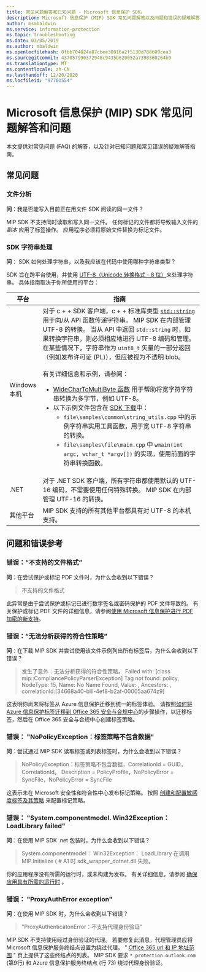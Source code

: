 ```yaml
---
title: 常见问题解答和已知问题 - Microsoft 信息保护 SDK。
description: Microsoft 信息保护 (MIP) SDK 常见问题解答以及问题和错误的疑难解答指南。
author: msmbaldwin
ms.service: information-protection
ms.topic: troubleshooting
ms.date: 03/05/2019
ms.author: mbaldwin
ms.openlocfilehash: 0fbb704024a87cbee30016a2f5130d788609cea3
ms.sourcegitcommit: 437057990372948c9435b620052a7398360264b9
ms.translationtype: MT
ms.contentlocale: zh-CN
ms.lasthandoff: 12/20/2020
ms.locfileid: "97701554"
---
```

# <a name="microsoft-information-protection-mip-sdk-faqs-and-issues"></a>Microsoft 信息保护 (MIP) SDK 常见问题解答和问题

本文提供对常见问题 (FAQ) 的解答，以及针对已知问题和常见错误的疑难解答指南。

## <a name="frequently-asked-questions"></a>常见问题 

### <a name="file-parsing"></a>文件分析

**问**：我是否能写入目前正在用文件 SDK 阅读的同一文件？

MIP SDK 不支持同时读取和写入同一文件。 任何标记的文件都将导致输入文件的 *副本* 应用了标签操作。 应用程序必须将原始文件替换为标记文件。 

### <a name="sdk-string-handling"></a>SDK 字符串处理

**问**： SDK 如何处理字符串，以及我应该在代码中使用哪种字符串类型？

SDK 旨在跨平台使用，并使用 [UTF-8（Unicode 转换格式 - 8 位）](https://wikipedia.org/wiki/UTF-8)来处理字符串。 具体指南取决于你所使用的平台：

| 平台 | 指南 |
|-|-|
| Windows 本机 | 对于 c + + SDK 客户端，c + + 标准库类型 [`std::string`](https://wikipedia.org/wiki/C%2B%2B_string_handling) 用于向/从 API 函数传递字符串。 MIP SDK 在内部管理 UTF-8 的转换。 当从 API 中返回 `std::string` 时，如果转换字符串，则必须相应地进行 UTF-8 编码和管理。 在某些情况下，字符串作为 `uint8_t` 矢量的一部分返回（例如发布许可证 (PL)），但应被视为不透明 blob。<br><br>有关详细信息和示例，请参阅：<ul><li>[WideCharToMultiByte 函数](/windows/desktop/api/stringapiset/nf-stringapiset-widechartomultibyte) 用于帮助将宽字符字符串转换为多字节，例如 UTF-8。<li>以下示例文件包含在 [SDK 下载](setup-configure-mip.md#configure-your-client-workstation)中：<ul><li>`file\samples\common\string_utils.cpp` 中的示例字符串实用工具函数，用于宽 UTF-8 字符串的转换。<li>`file\samples\file\main.cpp` 中 `wmain(int argc, wchar_t *argv[])` 的实现，使用前面的字符串转换函数。</li></ul></ul>|
| .NET | 对于 .NET SDK 客户端，所有字符串都使用默认的 UTF-16 编码，不需要使用任何特殊转换。 MIP SDK 在内部管理 UTF-16 的转换。 |
| 其他平台 | MIP SDK 支持的所有其他平台都具有对 UTF-8 的本机支持。 |

## <a name="issues-and-errors-reference"></a>问题和错误参考

### <a name="error-file-format-not-supported"></a>错误：“不支持的文件格式”  

**问**：在尝试保护或标记 PDF 文件时，为什么会收到以下错误？

> 不支持的文件格式

此异常是由于尝试保护或标记已进行数字签名或密码保护的 PDF 文件导致的。 有关保护或标记 PDF 文件的详细信息，请参阅[使用 Microsoft 信息保护进行 PDF 加密的新支持](https://techcommunity.microsoft.com/t5/Azure-Information-Protection/New-support-for-PDF-encryption-with-Microsoft-Information/ba-p/262757)。

### <a name="error-failed-to-parse-the-acquired-compliance-policy"></a>错误：“无法分析获得的符合性策略”  

**问**：在下载 MIP SDK 并尝试使用该文件示例列出所有标签后，为什么会收到以下错误？

> 发生了意外：无法分析获得的符合性策略。 Failed with: [class mip::CompliancePolicyParserException] Tag not found: policy, NodeType: 15, Name: No Name Found, Value: , Ancestors: <SyncFile><Content>, correlationId:[34668a40-blll-4ef8-b2af-00005aa674z9]

这表明你尚未将标签从 Azure 信息保护迁移到统一的标签体验。 请按照[如何将 Azure 信息保护标签迁移到 Office 365 安全与合规中心](/azure/information-protection/configure-policy-migrate-labels)的步骤操作，以迁移标签，然后在 Office 365 安全与合规中心创建标签策略。 

### <a name="error-nopolicyexception-label-policy-did-not-contain-data"></a>错误： "NoPolicyException：标签策略不包含数据"

**问**：尝试通过 MIP SDK 读取标签或列表标签时，为什么会收到以下错误？

> NoPolicyException：标签策略不包含数据，CorrelationId = GUID，CorrelationId。 Description = PolicyProfile，NoPolicyError = SyncFile，NoPolicyError = SyncFile

这表示未在 Microsoft 安全性和符合性中心发布标记策略。 按照 [创建和配置敏感度标签及其策略](/microsoft-365/compliance/create-sensitivity-labels) 来配置标记策略。

### <a name="error-systemcomponentmodelwin32exception-loadlibrary-failed"></a>错误： "System.componentmodel. Win32Exception： LoadLibrary failed"

**问**：在使用 MIP SDK .net 包装时，为什么会收到以下错误？

> System.componentmodel： Win32Exception： LoadLibrary 在调用 MIP.Initialize ( # A1 时 sdk_wrapper_dotnet.dll 失败。

你的应用程序没有所需的运行时，或未构建为发布。 有关详细信息，请参阅 [确保应用具有所需的运行时](setup-configure-mip.md#ensure-your-app-has-the-required-runtime) 。 

### <a name="error-proxyautherror-exception"></a>错误： "ProxyAuthError exception"

**问**：在使用 MIP SDK 时，为什么会收到以下错误？

> "ProxyAuthenticatonError：不支持代理身份验证"

MIP SDK 不支持使用经过身份验证的代理。 若要修复此消息，代理管理员应将 Microsoft 信息保护服务终结点设置为绕过代理。 " [Office 365 url 和 IP 地址范围](/office365/enterprise/urls-and-ip-address-ranges) " 页上提供了这些终结点的列表。 MIP SDK 要求 `*.protection.outlook.com` (第9行) 和 Azure 信息保护服务终结点 (行 73) 绕过代理身份验证。
